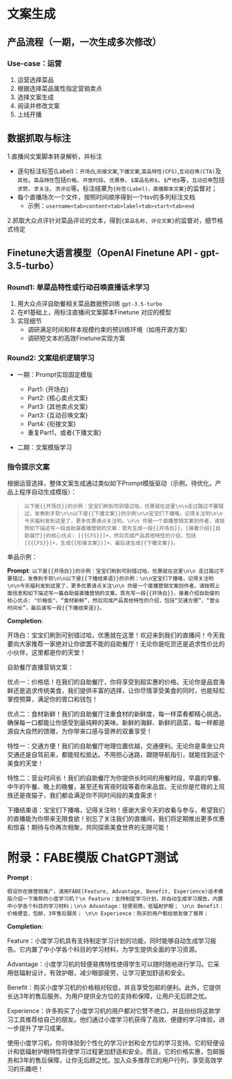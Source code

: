 # 文案生成
## 产品流程（一期，一次生成多次修改）
### Use-case：运营
1. 运营选择菜品
2. 根据选择菜品属性指定营销卖点
3. 选择文案生成
4. 阅读并修改文案
5. 上线开播

## 数据抓取与标注
1.直播间文案脚本转录解析，并标注

- 逐句标注标签(Label)：`开场白`,`衔接文案`,`下播文案`,`菜品特性(CFS)`,`互动召唤(CTA)`及`其他`，`菜品特性`包括`价格`、`开放时段`、`优惠券`、`$菜品名称$`、`$产地$`等，`互动召唤`包括`求赞`、`求关注`、`求评论`等。标注结果为`{标签(Label)，直播脚本文案}`的监督对；
- 每个直播场次一个文件，按照时间顺序得到一个tsv的多列标注文档
   - 示例：`username<tab>content<tab>label<tab>start<tab>end`

2.抓取大众点评针对菜品评论的文本，得到`{菜品名称, 评论文案}`的监督对，细节格式待定

## Finetune大语言模型（OpenAI Finetune API - gpt-3.5-turbo）

### Round1: 单菜品特性或行动召唤直播话术学习

1. 用大众点评自助餐相关菜品数据预训练 `gpt-3.5-turbo` 
2. 在#1基础上，用标注直播间文案脚本Finetune 对应的模型
3. 实现细节
   - 调研满足时间和样本规模约束的预训练环境（如用开源方案）
   - 调研短文本的高效Finetune实现方案

### Round2: 文案组织逻辑学习
- 一期：Prompt实现固定模版
  - Part1: {开场白}
  - Part2: {核心卖点文案}
  - Part3: {其他卖点文案}
  - Part3: {互动召唤文案}
  - Part4: {衔接文案}
  - 重复Part1，或者{下播文案}

- 二期：文案模版学习

### 指令提示文案
根据运营选择，整体文案生成通过类似如下Prompt模版驱动（示例，待优化，产品上程序自动生成模版）：
> `以下是{{开场白}}的示例：宝宝们刷到可别错过哈，优惠就在这里\n\n走过路过不要错过，发券到手软\n\n以下是{{下播文案}}的示例\n\n宝宝们下播咯，记得关注哟\n\n 今天福利发到这里了，更多优惠请点关注哟。\n\n 你是一个直播营销文案创作者，请按照如下描述写一段自助餐直播营销的文案：首先生成一段{{开场白}}，[接着介绍{{自助餐厅}}的核心优点: [{{CFS}}]+，然后完成产品其他特性的介绍，包括[{{CFS}}]+，生成{{衔接文案}}]+，最后请生成{{下播文案}}。`

单品示例：

**Prompt**: `以下是{{开场白}}的示例：宝宝们刷到可别错过哈，优惠就在这里\n\n 走过路过不要错过，发券到手软\n\n以下是{{下播结束语}}的示例：\n\n宝宝们下播咯，记得关注哟\n\n今天福利发到这里了，更多优惠请点关注\n\n 你是一个直播营销文案创作者，请按照上面信息和如下描述写一篇自助餐直播营销的文案。首先写一段{{开场白}}，接着介绍自助餐的核心优点: "价格低"，“食材新鲜”，然后完成产品其他特性的介绍，包括“交通方便”，“营业时间长”，最后请写一段{{下播结束语}}。`

**Completion**: 

开场白：宝宝们刷到可别错过哈，优惠就在这里！欢迎来到我们的直播间！今天我要向大家推荐一家绝对让你欲罢不能的自助餐厅！无论你是吃货还是追求性价比的小伙伴，这里都是你的天堂！

自助餐厅直播营销文案：

优点一：价格低！在我们的自助餐厅，你将享受到超实惠的价格。无论你是品尝海鲜还是追求传统美食，我们提供丰富的选择，让你尽情享受美食的同时，也能轻松掌控预算，满足你的胃口和钱包！

优点二：食材新鲜！我们的自助餐厅注重食材的新鲜度，每一样菜肴都精心挑选，确保每一口都能让你感受到最纯粹的美味。新鲜的海鲜、新鲜的蔬菜，每一样都是源自大自然的馈赠，为你带来口感与营养的双重享受！

特性一：交通方便！我们的自助餐厅地理位置优越，交通便利。无论你是乘坐公共交通还是自驾前来，都能轻松抵达。不用担心迷路，跟随导航指引，就能找到这个美食的天堂！

特性二：营业时间长！我们的自助餐厅为你提供长时间的用餐时段，早晨的早餐、中午的午餐、晚上的晚餐，甚至还有宵夜时段等着你来品尝。无论你是忙碌的上班族还是夜猫子，我们都会满足你不同时间段的美食需求！

下播结束语：宝宝们下播咯，记得关注哟！感谢大家今天的收看与参与，希望我们的直播能为你带来无限食欲！别忘了关注我们的直播间，我们将定期推出更多优惠和惊喜！期待与你再次相聚，共同探索美食世界的无限可能！

# 附录：FABE模版 ChatGPT测试

**Prompt** :

`假设你在做营销推广，请用FABE(Feature, Advantage, Benefit, Experience)话术模版介绍一下推荐的小度学习机？\n Feature：支持制定学习计划，并自动生成学习报告，内置中小学各个科目的学习材料；\n\n Advantage：轻便易携，低辐射护眼； \n\n Benefit：价格便宜，包邮，3年售后服务； \n\n Experience：购买的用户都给朋友做了推荐；`

**Completion**:

Feature：小度学习机具有支持制定学习计划的功能，同时能够自动生成学习报告。它内置了中小学各个科目的学习材料，为学生提供全面的学习资源。

Advantage：小度学习机的轻便易携特性使得学生可以随时随地进行学习。它采用低辐射设计，有效护眼，减少眼部疲劳，让学习更加舒适和安全。

Benefit：购买小度学习机的价格相对较低，并且享受包邮的便利。此外，它提供长达3年的售后服务，为用户提供全方位的支持和保障，让用户无后顾之忧。

Experience：许多购买了小度学习机的用户都对它赞不绝口，并且纷纷将这款学习工具推荐给自己的朋友。他们通过小度学习机获得了高效、便捷的学习体验，进一步提升了学习成果。

使用小度学习机，你将体验到个性化的学习计划和全方位的学习支持。它的轻便设计和低辐射护眼特性将使学习过程更加舒适和安全。而且，它的价格实惠，包邮服务和3年的售后保障，让你无后顾之忧。加入众多推荐它的用户行列，享受高效学习的乐趣吧！
